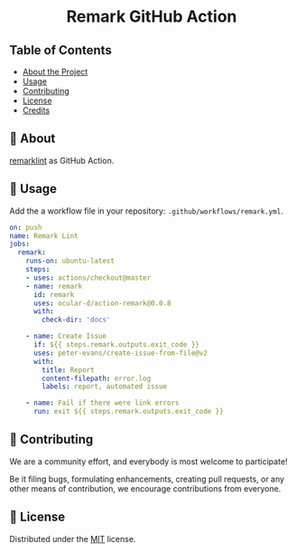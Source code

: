 <div align="center">

# Remark GitHub Action

</div>

## Table of Contents

- [About the Project](#📄-about)
- [Usage](#🚀-usage)
- [Contributing](#🤝-contributing)
- [License](#📝-license)
- [Credits](#🙏-credits)

## 📄 About

[remarklint](https://github.com/remarkjs/remark-lint "Link to remarklint on GitHub") as GitHub Action.

## 🚀 Usage

Add the a workflow file in your repository: `.github/workflows/remark.yml`.

```yml
on: push
name: Remark Lint
jobs:
  remark:
    runs-on: ubuntu-latest
    steps:
    - uses: actions/checkout@master
    - name: remark
      id: remark
      uses: ocular-d/action-remark@0.0.8
      with:
        check-dir: 'docs'

    - name: Create Issue
      if: ${{ steps.remark.outputs.exit_code }}
      uses: peter-evans/create-issue-from-file@v2
      with:
        title: Report
        content-filepath: error.log
        labels: report, automated issue

    - name: Fail if there were link errors
      run: exit ${{ steps.remark.outputs.exit_code }}
```

## 🤝 Contributing

We are a community effort, and everybody is most welcome to participate!

Be it filing bugs, formulating enhancements, creating pull requests, or any other means of contribution, we encourage contributions from everyone.

## 📝 License

Distributed under the [MIT](https://choosealicense.com/licenses/mit/ "Link to license") license.
